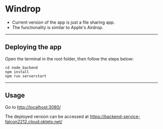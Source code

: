 # Windrop
- Current version of the app is just a file sharing app.
- The functionality is similar to Apple's Airdrop.
****

## Deploying the app
Open the terminal in the root folder, then follow the steps below:
~~~~
cd node_backend
npm install
npm run serverstart
~~~~
****

## Usage
Go to [http://localhost:3080/]()

The deployed version can be accessed at https://backend-service-falcon2212.cloud.okteto.net/
